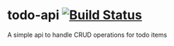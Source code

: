 # todo-api [![Build Status](https://travis-ci.org/katunold/todo-api.svg?branch=develop)](https://travis-ci.org/katunold/todo-api)
A simple api to handle CRUD operations for todo items 
